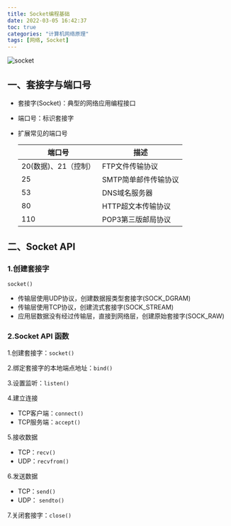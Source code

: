 ```yaml
---
title: Socket编程基础
date: 2022-03-05 16:42:37
toc: true
categories: "计算机网络原理"
tags: [网络, Socket]
---
```


![socket](/img/posts/socket.png)

## 一、套接字与端口号

* 套接字(Socket)：典型的网络应用编程接口
* 端口号：标识套接字
* 扩展常见的端口号
  
    | 端口号             | 描述                   |
    |-------------------|-----------------------|
    | 20(数据)、21（控制）| FTP文件传输协议         | 
    | 25                | SMTP简单邮件传输协议     | 
    | 53                | DNS域名服务器           | 
    | 80                | HTTP超文本传输协议      | 
    | 110               | POP3第三版邮局协议      | 


## 二、Socket API

### 1.创建套接字

```
socket()
```

* 传输层使用UDP协议，创建数据报类型套接字(SOCK_DGRAM)
* 传输层使用TCP协议，创建流式套接字(SOCK_STREAM)
* 应用层数据没有经过传输层，直接到网络层，创建原始套接字(SOCK_RAW)

### 2.Socket API 函数

1.创建套接字：`socket()`

2.绑定套接字的本地端点地址：`bind()`

3.设置监听：`listen()`

4.建立连接

  - TCP客户端：`connect()`
  - TCP服务端：`accept()`

5.接收数据

  - TCP：`recv()`
  - UDP：`recvfrom()`

6.发送数据

  - TCP：`send()`
  - UDP： `sendto()`

7.关闭套接字：`close()`




